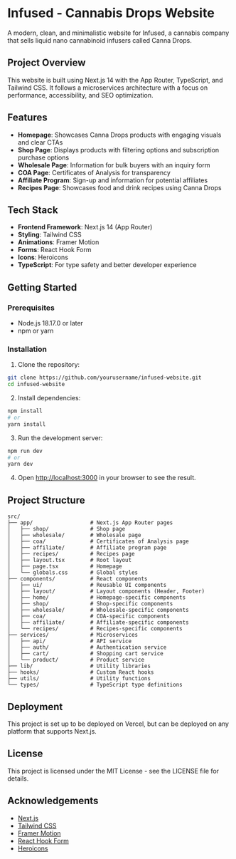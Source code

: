 # Infused - Cannabis Drops Website

A modern, clean, and minimalistic website for Infused, a cannabis company that sells liquid nano cannabinoid infusers called Canna Drops.

## Project Overview

This website is built using Next.js 14 with the App Router, TypeScript, and Tailwind CSS. It follows a microservices architecture with a focus on performance, accessibility, and SEO optimization.

## Features

- **Homepage**: Showcases Canna Drops products with engaging visuals and clear CTAs
- **Shop Page**: Displays products with filtering options and subscription purchase options
- **Wholesale Page**: Information for bulk buyers with an inquiry form
- **COA Page**: Certificates of Analysis for transparency
- **Affiliate Program**: Sign-up and information for potential affiliates
- **Recipes Page**: Showcases food and drink recipes using Canna Drops

## Tech Stack

- **Frontend Framework**: Next.js 14 (App Router)
- **Styling**: Tailwind CSS
- **Animations**: Framer Motion
- **Forms**: React Hook Form
- **Icons**: Heroicons
- **TypeScript**: For type safety and better developer experience

## Getting Started

### Prerequisites

- Node.js 18.17.0 or later
- npm or yarn

### Installation

1. Clone the repository:
```bash
git clone https://github.com/yourusername/infused-website.git
cd infused-website
```

2. Install dependencies:
```bash
npm install
# or
yarn install
```

3. Run the development server:
```bash
npm run dev
# or
yarn dev
```

4. Open [http://localhost:3000](http://localhost:3000) in your browser to see the result.

## Project Structure

```
src/
├── app/                  # Next.js App Router pages
│   ├── shop/             # Shop page
│   ├── wholesale/        # Wholesale page
│   ├── coa/              # Certificates of Analysis page
│   ├── affiliate/        # Affiliate program page
│   ├── recipes/          # Recipes page
│   ├── layout.tsx        # Root layout
│   ├── page.tsx          # Homepage
│   └── globals.css       # Global styles
├── components/           # React components
│   ├── ui/               # Reusable UI components
│   ├── layout/           # Layout components (Header, Footer)
│   ├── home/             # Homepage-specific components
│   ├── shop/             # Shop-specific components
│   ├── wholesale/        # Wholesale-specific components
│   ├── coa/              # COA-specific components
│   ├── affiliate/        # Affiliate-specific components
│   └── recipes/          # Recipes-specific components
├── services/             # Microservices
│   ├── api/              # API service
│   ├── auth/             # Authentication service
│   ├── cart/             # Shopping cart service
│   └── product/          # Product service
├── lib/                  # Utility libraries
├── hooks/                # Custom React hooks
├── utils/                # Utility functions
└── types/                # TypeScript type definitions
```

## Deployment

This project is set up to be deployed on Vercel, but can be deployed on any platform that supports Next.js.

## License

This project is licensed under the MIT License - see the LICENSE file for details.

## Acknowledgements

- [Next.js](https://nextjs.org/)
- [Tailwind CSS](https://tailwindcss.com/)
- [Framer Motion](https://www.framer.com/motion/)
- [React Hook Form](https://react-hook-form.com/)
- [Heroicons](https://heroicons.com/)

